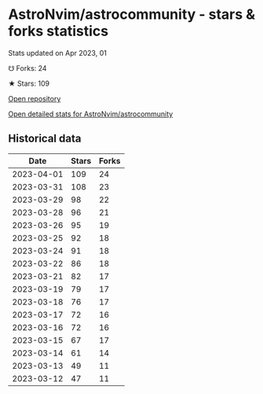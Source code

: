 # AstroNvim/astrocommunity - stars & forks statistics

Stats updated on Apr 2023, 01

☋ Forks: 24

★ Stars: 109

[Open repository](https://github.com/AstroNvim/astrocommunity)

[Open detailed stats for AstroNvim/astrocommunity](https://reviewgithub.com/rep/AstroNvim/astrocommunity)

## Historical data
| Date | Stars | Forks |
|------|-------|-------|
| 2023-04-01 | 109 | 24 | 
| 2023-03-31 | 108 | 23 | 
| 2023-03-29 | 98 | 22 | 
| 2023-03-28 | 96 | 21 | 
| 2023-03-26 | 95 | 19 | 
| 2023-03-25 | 92 | 18 | 
| 2023-03-24 | 91 | 18 | 
| 2023-03-22 | 86 | 18 | 
| 2023-03-21 | 82 | 17 | 
| 2023-03-19 | 79 | 17 | 
| 2023-03-18 | 76 | 17 | 
| 2023-03-17 | 72 | 16 | 
| 2023-03-16 | 72 | 16 | 
| 2023-03-15 | 67 | 17 | 
| 2023-03-14 | 61 | 14 | 
| 2023-03-13 | 49 | 11 | 
| 2023-03-12 | 47 | 11 | 

